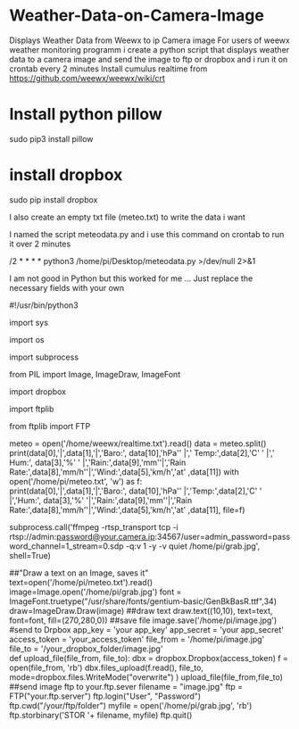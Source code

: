 # Weather-Data-on-Camera-Image
Displays Weather Data from Weewx to ip  Camera image
For users of weewx weather monitoring programm i create a python script that displays weather data to a camera image and send the image to ftp or dropbox and i run it on crontab every 2 minutes
Install cumulus realtime from https://github.com/weewx/weewx/wiki/crt

# Install python pillow
sudo pip3 install pillow
# install dropbox 
sudo pip install dropbox

I also create an empty txt file (meteo.txt) to write the data i want

I named the script meteodata.py and i use this command on crontab to run it over 2 minutes

/2 * * * * python3 /home/pi/Desktop/meteodata.py >/dev/null 2>&1

I am not good in Python but this worked for me ... Just replace the necessary fields with your own

#!/usr/bin/python3

import sys

import os

import subprocess

from PIL import Image, ImageDraw, ImageFont

import dropbox

import ftplib

from ftplib import FTP

meteo = open('/home/weewx/realtime.txt').read()
data = meteo.split()
print(data[0],'|',data[1],'|','Baro:', data[10],'hPa'' |',' Temp:',data[2],'C' ' |',' Hum:', data[3],'%' ' |','Rain:',data[9],'mm''|','Rain Rate:',data[8],'mm/h''|','Wind:',data[5],'km/h','at' ,data[11])
with open('/home/pi/meteo.txt', 'w') as f:   
    print(data[0],'|',data[1],'|','Baro:', data[10],'hPa'' |','Temp:',data[2],'C' ' |','Hum:', data[3],'%' '|','Rain:',data[9],'mm''|','Rain Rate:',data[8],'mm/h''|','Wind:',data[5],'km/h','at' ,data[11], file=f)  
    
subprocess.call('ffmpeg -rtsp_transport tcp -i rtsp://admin:password@your.camera.ip:34567/user=admin_password=password_channel=1_stream=0.sdp -q:v 1 -y -v quiet /home/pi/grab.jpg', shell=True)

##"Draw a text on an Image, saves it"
text=open('/home/pi/meteo.txt').read()
image=Image.open('/home/pi/grab.jpg')
font = ImageFont.truetype("/usr/share/fonts/gentium-basic/GenBkBasR.ttf",34)
draw=ImageDraw.Draw(image)
##draw text
draw.text((10,10), text=text, font=font, fill=(270,280,0))
##save file
image.save('/home/pi/image.jpg')
#send to Drpbox
app_key = 'your app_key'
app_secret = 'your app_secret'
access_token = 'your_access_token'
file_from = '/home/pi/image.jpg'  
file_to = '/your_dropbox_folder/image.jpg'      
def upload_file(file_from, file_to):
    dbx = dropbox.Dropbox(access_token)
    f = open(file_from, 'rb')
    dbx.files_upload(f.read(), file_to, mode=dropbox.files.WriteMode("overwrite") )
upload_file(file_from,file_to)
##send image ftp to your.ftp.sever
filename = "image.jpg"
ftp = FTP("your.ftp.server")
ftp.login("User", "Password")
ftp.cwd("/your/ftp/folder")
myfile = open('/home/pi/grab.jpg', 'rb') 
ftp.storbinary('STOR '+ filename, myfile)
ftp.quit()
